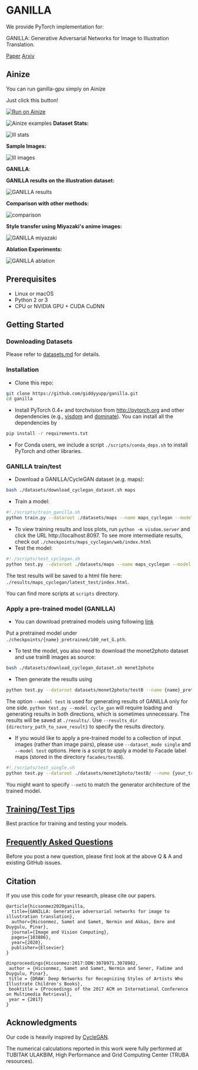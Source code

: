 # GANILLA

We provide PyTorch implementation for: 

GANILLA: Generative Adversarial Networks for Image to Illustration Translation.

[Paper](https://www.sciencedirect.com/science/article/pii/S0262885620300184)
[Arxiv](https://arxiv.org/abs/2002.05638)

## Ainize
You can run ganilla-gpu simply on Ainize 

Just click this button!

[![Run on Ainize](https://ainize.ai/static/images/run_on_ainize_button.svg)](https://ganilla-gpu-kmkwon94.endpoint.ainize.ai/)

![Ainize examples](https://raw.githubusercontent.com/kmkwon94/ganilla-gpu/master/docs/figs/ganilla-gpu-ainize-example.png)
**Dataset Stats:**

![Ill stats](https://raw.githubusercontent.com/kmkwon94/ganilla-gpu/master/docs/figs/dataset_stats.png)

**Sample Images:**

![Ill images](https://raw.githubusercontent.com/kmkwon94/ganilla-gpu/master/docs/figs/ill_dataset.png)


**GANILLA**:


**GANILLA results on the illustration dataset:**

![GANILLA results](https://raw.githubusercontent.com/kmkwon94/ganilla-gpu/master/docs/figs/ganilla_res.png)

**Comparison with other methods:**

![comparison](https://raw.githubusercontent.com/kmkwon94/ganilla-gpu/master/docs/figs/sota_comp.png)

**Style transfer using Miyazaki's anime images:**

![GANILLA miyazaki](https://raw.githubusercontent.com/kmkwon94/ganilla-gpu/master/docs/figs/miyazaki_res.png)

**Ablation Experiments:**

![GANILLA ablation](https://raw.githubusercontent.com/kmkwon94/ganilla-gpu/master/docs/figs/ablation_experiments.png)

## Prerequisites
- Linux or macOS
- Python 2 or 3
- CPU or NVIDIA GPU + CUDA CuDNN

## Getting Started
### Downloading Datasets
Please refer to [datasets.md](https://raw.githubusercontent.com/kmkwon94/ganilla-gpu/master/docs/datasets.md) for details.

### Installation

- Clone this repo:
```bash
git clone https://github.com/giddyyupp/ganilla.git
cd ganilla
```

- Install PyTorch 0.4+ and torchvision from http://pytorch.org and other dependencies (e.g., [visdom](https://github.com/facebookresearch/visdom) and [dominate](https://github.com/Knio/dominate)). You can install all the dependencies by
```bash
pip install -r requirements.txt
```

- For Conda users, we include a script `./scripts/conda_deps.sh` to install PyTorch and other libraries.

### GANILLA train/test
- Download a GANILLA/CycleGAN dataset (e.g. maps):

```bash
bash ./datasets/download_cyclegan_dataset.sh maps
```
- Train a model:
```bash
#!./scripts/train_ganilla.sh
python train.py --dataroot ./datasets/maps --name maps_cyclegan --model cycle_gan --netG resnet_fpn
```
- To view training results and loss plots, run `python -m visdom.server` and click the URL http://localhost:8097. To see more intermediate results, check out `./checkpoints/maps_cyclegan/web/index.html`
- Test the model:
```bash
#!./scripts/test_cyclegan.sh
python test.py --dataroot ./datasets/maps --name maps_cyclegan --model cycle_gan --netG resnet_fpn
```
The test results will be saved to a html file here: `./results/maps_cyclegan/latest_test/index.html`.

You can find more scripts at `scripts` directory.

### Apply a pre-trained model (GANILLA)
- You can download pretrained models using following [link](https://drive.google.com/drive/folders/1HT9JxGMk7L94OmIeV5fqrPBy-bVn1u9L?usp=sharing)

Put a pretrained model under `./checkpoints/{name}_pretrained/100_net_G.pth`.

- To test the model, you also need to download the  monet2photo dataset and use trainB images as source:

```bash
bash ./datasets/download_cyclegan_dataset.sh monet2photo
```

- Then generate the results using
```bash
python test.py --dataroot datasets/monet2photo/testB --name {name}_pretrained --model test
```
The option `--model test` is used for generating results of GANILLA only for one side. `python test.py --model cycle_gan` will require loading and generating results in both directions, which is sometimes unnecessary. The results will be saved at `./results/`. Use `--results_dir {directory_path_to_save_result}` to specify the results directory.

- If you would like to apply a pre-trained model to a collection of input images (rather than image pairs), please use `--dataset_mode single` and `--model test` options. Here is a script to apply a model to Facade label maps (stored in the directory `facades/testB`).

``` bash
#!./scripts/test_single.sh
python test.py --dataroot ./datasets/monet2photo/testB/ --name {your_trained_model_name} --model test
```
You might want to specify `--netG` to match the generator architecture of the trained model.


## [Training/Test Tips](https://raw.githubusercontent.com/kmkwon94/ganilla-gpu/master/docs/tips.md)
Best practice for training and testing your models.

## [Frequently Asked Questions](https://raw.githubusercontent.com/kmkwon94/ganilla-gpu/master/docs/qa.md)
Before you post a new question, please first look at the above Q & A and existing GitHub issues.


## Citation
If you use this code for your research, please cite our papers.
```
@article{hicsonmez2020ganilla,
  title={GANILLA: Generative adversarial networks for image to illustration translation},
  author={Hicsonmez, Samet and Samet, Nermin and Akbas, Emre and Duygulu, Pinar},
  journal={Image and Vision Computing},
  pages={103886},
  year={2020},
  publisher={Elsevier}
}

@inproceedings{Hicsonmez:2017:DDN:3078971.3078982,
 author = {Hicsonmez, Samet and Samet, Nermin and Sener, Fadime and Duygulu, Pinar},
 title = {DRAW: Deep Networks for Recognizing Styles of Artists Who Illustrate Children's Books},
 booktitle = {Proceedings of the 2017 ACM on International Conference on Multimedia Retrieval},
 year = {2017}
}
```
## Acknowledgments
Our code is heavily inspired by [CycleGAN](https://github.com/junyanz/pytorch-CycleGAN-and-pix2pix).

The numerical calculations reported in this work were fully performed at TUBITAK ULAKBIM, High Performance and Grid Computing Center (TRUBA resources).